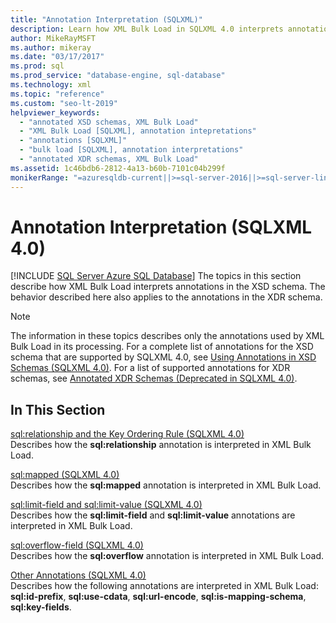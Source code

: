 ```yaml
---
title: "Annotation Interpretation (SQLXML)"
description: Learn how XML Bulk Load in SQLXML 4.0 interprets annotations in the XSD and XDR schemas.
author: MikeRayMSFT
ms.author: mikeray
ms.date: "03/17/2017"
ms.prod: sql
ms.prod_service: "database-engine, sql-database"
ms.technology: xml
ms.topic: "reference"
ms.custom: "seo-lt-2019"
helpviewer_keywords:
  - "annotated XSD schemas, XML Bulk Load"
  - "XML Bulk Load [SQLXML], annotation intepretations"
  - "annotations [SQLXML]"
  - "bulk load [SQLXML], annotation interpretations"
  - "annotated XDR schemas, XML Bulk Load"
ms.assetid: 1c46bdb6-2812-4a13-b60b-7101c04b299f
monikerRange: "=azuresqldb-current||>=sql-server-2016||>=sql-server-linux-2017||=azuresqldb-mi-current"
---
```

# Annotation Interpretation (SQLXML 4.0)
[!INCLUDE [SQL Server Azure SQL Database](../../../includes/applies-to-version/sql-asdb.md)]
  The topics in this section describe how XML Bulk Load interprets annotations in the XSD schema. The behavior described here also applies to the annotations in the XDR schema.  
  
> [!NOTE]  
>  The information in these topics describes only the annotations used by XML Bulk Load in its processing. For a complete list of annotations for the XSD schema that are supported by SQLXML 4.0, see [Using Annotations in XSD Schemas &#40;SQLXML 4.0&#41;](../../../relational-databases/sqlxml-annotated-xsd-schemas-using/using-annotations-in-xsd-schemas-sqlxml-4-0.md). For a list of supported annotations for XDR schemas, see [Annotated XDR Schemas &#40;Deprecated in SQLXML 4.0&#41;](../../../relational-databases/sqlxml/annotated-xsd-schemas/annotated-xdr-schemas-deprecated-in-sqlxml-4-0.md).  
  
## In This Section  
 [sql:relationship and the Key Ordering Rule &#40;SQLXML 4.0&#41;](../../../relational-databases/sqlxml-annotated-xsd-schemas-xpath-queries/bulk-load-xml/annotation-interpretation-sql-relationship-and-key-ordering-rule.md)  
 Describes how the **sql:relationship** annotation is interpreted in XML Bulk Load.  
  
 [sql:mapped &#40;SQLXML 4.0&#41;](../../../relational-databases/sqlxml-annotated-xsd-schemas-xpath-queries/bulk-load-xml/annotation-interpretation-sql-mapped.md)  
 Describes how the **sql:mapped** annotation is interpreted in XML Bulk Load.  
  
 [sql:limit-field and sql:limit-value &#40;SQLXML 4.0&#41;](../../../relational-databases/sqlxml-annotated-xsd-schemas-xpath-queries/bulk-load-xml/annotation-interpretation-sql-limit-field-and-sql-limit-value.md)  
 Describes how the **sql:limit-field** and **sql:limit-value** annotations are interpreted in XML Bulk Load.  
  
 [sql:overflow-field &#40;SQLXML 4.0&#41;](../../../relational-databases/sqlxml-annotated-xsd-schemas-xpath-queries/bulk-load-xml/annotation-interpretation-sql-overflow-field.md)  
 Describes how the **sql:overflow** annotation is interpreted in XML Bulk Load.  
  
 [Other Annotations &#40;SQLXML 4.0&#41;](../../../relational-databases/sqlxml-annotated-xsd-schemas-xpath-queries/bulk-load-xml/annotation-interpretation-other-annotations.md)  
 Describes how the following annotations are interpreted in XML Bulk Load: **sql:id-prefix**, **sql:use-cdata**, **sql:url-encode**, **sql:is-mapping-schema**, **sql:key-fields**.  
  
  
